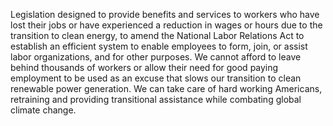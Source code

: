 Legislation designed to provide benefits and services to workers who have lost their jobs or have experienced a reduction in wages or hours due to the transition to clean energy, to amend the National Labor Relations Act to establish an efficient system to enable employees to form, join, or assist labor organizations, and for other purposes. We cannot afford to leave behind thousands of workers or allow their need for good paying employment to be used as an excuse that slows our transition to clean renewable power generation. We can take care of hard working Americans, retraining and providing transitional assistance while combating global climate change.